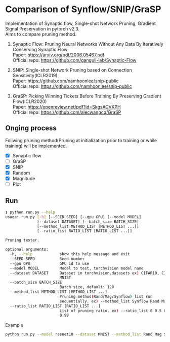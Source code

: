 # Comparison of Synflow/SNIP/GraSP 
Implementation of Synaptic flow, Single-shot Network Pruning, Gradient Signal Preservation in pytorch v2.3.  
Aims to compare pruning method.

1. Synaptic Flow: Pruning Neural Networks Without Any Data By Iteratively Conserving Synaptic Flow  
Paper: https://arxiv.org/pdf/2006.05467.pdf  
Official repo: https://github.com/ganguli-lab/Synaptic-Flow  

2. SNIP: Single-shot Network Pruning based on Connection Sensitivity(ICLR2019)  
Paper: https://github.com/namhoonlee/snip-public  
Official repo: https://github.com/namhoonlee/snip-public

3. GraSP: Picking Winning Tickets Before Training By Preserving Gradient Flow(ICLR2020)  
Paper: https://openreview.net/pdf?id=SkgsACVKPH  
Official repo: https://github.com/alecwangcq/GraSP  

## Onging process
Follwing pruning method(Pruning at initialization prior to training or while training) will be implemented.
 - [x] Synaptic flow
 - [ ] GraSP
 - [x] SNIP
 - [x] Random
 - [x] Magnitude
 - [ ] Plot

## Run
```bash
❯ python run.py --help
usage: run.py [-h] [--SEED SEED] [--gpu GPU] [--model MODEL]
              [--dataset DATASET] [--batch_size BATCH_SIZE]
              [--method_list METHOD_LIST [METHOD_LIST ...]]
              [--ratio_list RATIO_LIST [RATIO_LIST ...]]

Pruning tester.

optional arguments:
  -h, --help            show this help message and exit
  --SEED SEED           Seed number
  --gpu GPU             GPU id to use
  --model MODEL         Model to test, torchvision model name
  --dataset DATASET     Dataset in torchvision.datasets ex) CIFAR10, CIFAR100,
                        MNIST
  --batch_size BATCH_SIZE
                        Batch size, default: 128
  --method_list METHOD_LIST [METHOD_LIST ...]
                        Pruning method(Rand/Mag/Synflow) list run
                        sequentially. ex) --method_list Synflow Rand Mag
  --ratio_list RATIO_LIST [RATIO_LIST ...]
                        List of pruning ratio. ex) --ratio_list 0 0.5 0.9 0.95
                        0.99
```

Example
```bash
python run.py --model resnet18 --dataset MNIST --method_list Rand Mag Synflow SNIP --ratio_list 0.5 0.9 0.99  
```

